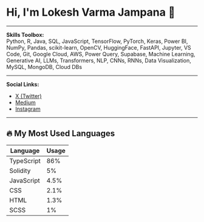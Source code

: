 # Hi, I'm Lokesh Varma Jampana 🚀

---

**Skills Toolbox:**  
Python, R, Java, SQL, JavaScript, TensorFlow, PyTorch, Keras, Power BI, NumPy, Pandas, scikit-learn, OpenCV, HuggingFace, FastAPI, Jupyter, VS Code, Git, Google Cloud, AWS, Power Query, Supabase, Machine Learning, Generative AI, LLMs, Transformers, NLP, CNNs, RNNs, Data Visualization, MySQL, MongoDB, Cloud DBs

---

**Social Links:**  
- [X (Twitter)](https://x.com/LokeshvarmaJ)  
- [Medium](https://medium.com/@lokeshvarmaj)  
- [Instagram](https://www.instagram.com/lokeshvarmaj/)

---

## 🔥 My Most Used Languages

| Language    | Usage  |
| ----------- | ------ |
| TypeScript  | 86%    |
| Solidity    | 5%     |
| JavaScript  | 4.5%   |
| CSS         | 2.1%   |
| HTML        | 1.3%   |
| SCSS        | 1%     |
